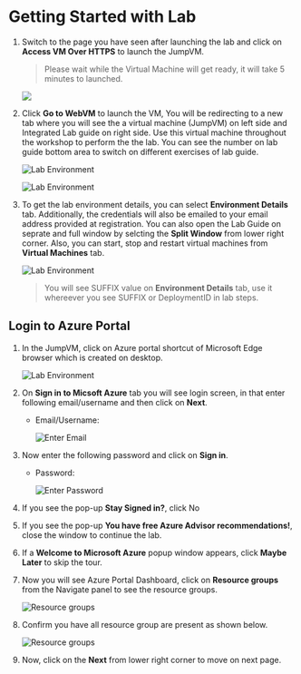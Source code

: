 # Getting Started with Lab

1. Switch to the page you have seen after launching the lab and click on **Access VM Over HTTPS** to launch the JumpVM.
   > Please wait while the Virtual Machine will get ready, it will take 5 minutes to launched.
   
   ![](media/launch.png)

1. Click **Go to WebVM** to launch the VM, You will be redirecting to a new tab where you will see the a virtual machine (JumpVM) on left side and Integrated Lab guide on right side. Use this virtual machine throughout the workshop to perform the the lab. You can see the number on lab guide bottom area to switch on different exercises of lab guide.
   
   ![](media/launch1.png "Lab Environment")

   ![](media/appmod-1.png "Lab Environment")

1. To get the lab environment details, you can select **Environment Details** tab. Additionally, the credentials will also be emailed to your email address provided at registration. You can also open the Lab Guide on seprate and full window by selcting the **Split Window** from lower right corner. Also, you can start, stop and restart virtual machines from **Virtual Machines** tab.

   ![](media/cloudlabs-env-page.png "Lab Environment")
 
    > You will see SUFFIX value on **Environment Details** tab, use it whereever you see SUFFIX or DeploymentID in lab steps.
 
## Login to Azure Portal
1. In the JumpVM, click on Azure portal shortcut of Microsoft Edge browser which is created on desktop.

   ![](media/appmod-2.png "Lab Environment")
   
1. On **Sign in to Micsoft Azure** tab you will see login screen, in that enter following email/username and then click on **Next**. 
   * Email/Username: <inject key="AzureAdUserEmail"></inject>
   
     ![](media/image7.png "Enter Email")
     
1. Now enter the following password and click on **Sign in**.
   * Password: <inject key="AzureAdUserPassword"></inject>
   
     ![](media/image8.png "Enter Password")
     
1. If you see the pop-up **Stay Signed in?**, click No

1. If you see the pop-up **You have free Azure Advisor recommendations!**, close the window to continue the lab.

1. If a **Welcome to Microsoft Azure** popup window appears, click **Maybe Later** to skip the tour.
   
1. Now you will see Azure Portal Dashboard, click on **Resource groups** from the Navigate panel to see the resource groups.

    ![](media/select-rg.png "Resource groups")
   
1. Confirm you have all resource group are present as shown below.

    ![](media/image10.png "Resource groups")
   
1. Now, click on the **Next** from lower right corner to move on next page.
